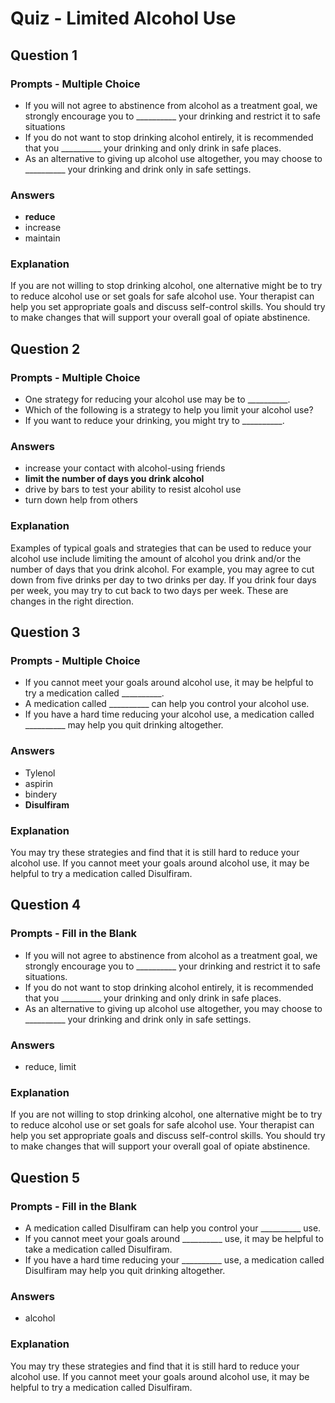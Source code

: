# Quiz - Limited Alcohol Use

## Question 1

### Prompts - Multiple Choice
+ If you will not agree to abstinence from alcohol as a treatment goal, we strongly encourage you to __________ your drinking and restrict it to safe situations
+ If you do not want to stop drinking alcohol entirely, it is recommended that you __________ your drinking and only drink in safe places.
+ As an alternative to giving up alcohol use altogether, you may choose to __________ your drinking and drink only in safe settings.

### Answers
+ __reduce__
+ increase
+ maintain

### Explanation
If you are not willing to stop drinking alcohol, one alternative might be to try to reduce alcohol use or set goals for safe alcohol use. Your therapist can help you set appropriate goals and discuss self-control skills. You should try to make changes that will support your overall goal of opiate abstinence.

## Question 2

### Prompts - Multiple Choice
+ One strategy for reducing your alcohol use may be to __________.
+ Which of the following is a strategy to help you limit your alcohol use?
+ If you want to reduce your drinking, you might try to __________.

### Answers
+ increase your contact with alcohol-using friends
+ __limit the number of days you drink alcohol__
+ drive by bars to test your ability to resist alcohol use
+ turn down help from others

### Explanation
Examples of typical goals and strategies that can be used to reduce your alcohol use include limiting the amount of alcohol you drink and/or the number of days that you drink alcohol. For example, you may agree to cut down from five drinks per day to two drinks per day. If you drink four days per week, you may try to cut back to two days per week. These are changes in the right direction.

## Question 3

### Prompts - Multiple Choice
+ If you cannot meet your goals around alcohol use, it may be helpful to try a medication called __________.
+ A medication called __________ can help you control your alcohol use.
+ If you have a hard time reducing your alcohol use, a medication called __________ may help you quit drinking altogether.

### Answers
+ Tylenol
+ aspirin
+ bindery
+ __Disulfiram__

### Explanation
You may try these strategies and find that it is still hard to reduce your alcohol use. If you cannot meet your goals around alcohol use, it may be helpful to try a medication called Disulfiram.

## Question 4

### Prompts - Fill in the Blank
+ If you will not agree to abstinence from alcohol as a treatment goal, we strongly encourage you to __________ your drinking and restrict it to safe situations.
+ If you do not want to stop drinking alcohol entirely, it is recommended that you __________ your drinking and only drink in safe places.
+ As an alternative to giving up alcohol use altogether, you may choose to __________ your drinking and drink only in safe settings.

### Answers
+ reduce, limit

### Explanation
If you are not willing to stop drinking alcohol, one alternative might be to try to reduce alcohol use or set goals for safe alcohol use. Your therapist can help you set appropriate goals and discuss self-control skills. You should try to make changes that will support your overall goal of opiate abstinence.

## Question 5

### Prompts - Fill in the Blank
+ A medication called Disulfiram can help you control your __________ use.
+ If you cannot meet your goals around __________ use, it may be helpful to take a medication called Disulfiram.
+ If you have a hard time reducing your __________ use, a medication called Disulfiram may help you quit drinking altogether.

### Answers
+ alcohol

### Explanation
You may try these strategies and find that it is still hard to reduce your alcohol use. If you cannot meet your goals around alcohol use, it may be helpful to try a medication called Disulfiram.

